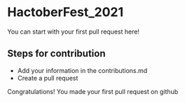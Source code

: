 # HactoberFest_2021
You can start with your first pull request here!

## Steps for contribution

- Add your information in the contributions.md
- Create a pull request

Congratulations! You made your first pull request on github
